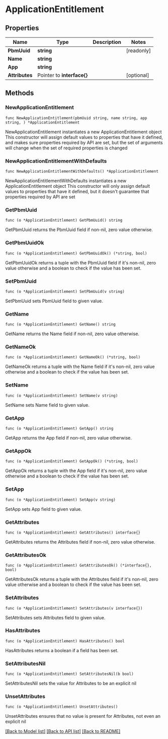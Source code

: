 # ApplicationEntitlement

## Properties

Name | Type | Description | Notes
------------ | ------------- | ------------- | -------------
**PbmUuid** | **string** |  | [readonly] 
**Name** | **string** |  | 
**App** | **string** |  | 
**Attributes** | Pointer to **interface{}** |  | [optional] 

## Methods

### NewApplicationEntitlement

`func NewApplicationEntitlement(pbmUuid string, name string, app string, ) *ApplicationEntitlement`

NewApplicationEntitlement instantiates a new ApplicationEntitlement object
This constructor will assign default values to properties that have it defined,
and makes sure properties required by API are set, but the set of arguments
will change when the set of required properties is changed

### NewApplicationEntitlementWithDefaults

`func NewApplicationEntitlementWithDefaults() *ApplicationEntitlement`

NewApplicationEntitlementWithDefaults instantiates a new ApplicationEntitlement object
This constructor will only assign default values to properties that have it defined,
but it doesn't guarantee that properties required by API are set

### GetPbmUuid

`func (o *ApplicationEntitlement) GetPbmUuid() string`

GetPbmUuid returns the PbmUuid field if non-nil, zero value otherwise.

### GetPbmUuidOk

`func (o *ApplicationEntitlement) GetPbmUuidOk() (*string, bool)`

GetPbmUuidOk returns a tuple with the PbmUuid field if it's non-nil, zero value otherwise
and a boolean to check if the value has been set.

### SetPbmUuid

`func (o *ApplicationEntitlement) SetPbmUuid(v string)`

SetPbmUuid sets PbmUuid field to given value.


### GetName

`func (o *ApplicationEntitlement) GetName() string`

GetName returns the Name field if non-nil, zero value otherwise.

### GetNameOk

`func (o *ApplicationEntitlement) GetNameOk() (*string, bool)`

GetNameOk returns a tuple with the Name field if it's non-nil, zero value otherwise
and a boolean to check if the value has been set.

### SetName

`func (o *ApplicationEntitlement) SetName(v string)`

SetName sets Name field to given value.


### GetApp

`func (o *ApplicationEntitlement) GetApp() string`

GetApp returns the App field if non-nil, zero value otherwise.

### GetAppOk

`func (o *ApplicationEntitlement) GetAppOk() (*string, bool)`

GetAppOk returns a tuple with the App field if it's non-nil, zero value otherwise
and a boolean to check if the value has been set.

### SetApp

`func (o *ApplicationEntitlement) SetApp(v string)`

SetApp sets App field to given value.


### GetAttributes

`func (o *ApplicationEntitlement) GetAttributes() interface{}`

GetAttributes returns the Attributes field if non-nil, zero value otherwise.

### GetAttributesOk

`func (o *ApplicationEntitlement) GetAttributesOk() (*interface{}, bool)`

GetAttributesOk returns a tuple with the Attributes field if it's non-nil, zero value otherwise
and a boolean to check if the value has been set.

### SetAttributes

`func (o *ApplicationEntitlement) SetAttributes(v interface{})`

SetAttributes sets Attributes field to given value.

### HasAttributes

`func (o *ApplicationEntitlement) HasAttributes() bool`

HasAttributes returns a boolean if a field has been set.

### SetAttributesNil

`func (o *ApplicationEntitlement) SetAttributesNil(b bool)`

 SetAttributesNil sets the value for Attributes to be an explicit nil

### UnsetAttributes
`func (o *ApplicationEntitlement) UnsetAttributes()`

UnsetAttributes ensures that no value is present for Attributes, not even an explicit nil

[[Back to Model list]](../README.md#documentation-for-models) [[Back to API list]](../README.md#documentation-for-api-endpoints) [[Back to README]](../README.md)


